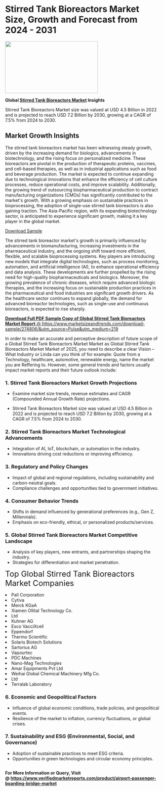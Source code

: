 <H1>Stirred Tank Bioreactors Market Size, Growth and Forecast from 2024 - 2031</H1><img class="aligncenter size-medium wp-image-584254" src="https://thirdeyenews.in/wp-content/uploads/2024/09/Global-Market-Research-300x168.jpeg" alt="" width="300" height="168" /><p><strong>Global&nbsp;<a href="https://www.marketsizeandtrends.com/download-sample/274806/&amp;utm_source=Pulse&amp;utm_medium=219">Stirred Tank Bioreactors Market</a> Insights</strong></p><p>Stirred Tank Bioreactors Market size was valued at USD 4.5 Billion in 2022 and is projected to reach USD 7.2 Billion by 2030, growing at a CAGR of 7.5% from 2024 to 2030.</p><p><h2>Market Growth Insights</h2> <p>The stirred tank bioreactors market has been witnessing steady growth, driven by the increasing demand for biologics, advancements in biotechnology, and the rising focus on personalized medicine. These bioreactors are pivotal in the production of therapeutic proteins, vaccines, and cell-based therapies, as well as in industrial applications such as food and beverage production. The market is expected to continue expanding due to technological innovations that enhance the efficiency of cell culture processes, reduce operational costs, and improve scalability. Additionally, the growing trend of outsourcing biopharmaceutical production to contract manufacturing organizations (CMOs) has significantly contributed to the market's growth. With a growing emphasis on sustainable practices in bioprocessing, the adoption of single-use stirred tank bioreactors is also gaining traction. The Asia-Pacific region, with its expanding biotechnology sector, is anticipated to experience significant growth, making it a key player in the global market.</p> <p><a href="#">Download Sample</a></p> <p>The stirred tank bioreactor market's growth is primarily influenced by advancements in biomanufacturing, increasing investments in the pharmaceutical industry, and the ongoing shift toward more efficient, flexible, and scalable bioprocessing systems. Key players are introducing new models that integrate digital technologies, such as process monitoring, automation, and artificial intelligence (AI), to enhance operational efficiency and data analysis. These developments are further propelled by the rising need for high-quality biopharmaceuticals and biologics. Moreover, the growing prevalence of chronic diseases, which require advanced biologic therapies, and the increasing focus on sustainable production practices in the pharmaceutical and food industries are significant growth drivers. As the healthcare sector continues to expand globally, the demand for advanced bioreactor technologies, such as single-use and continuous bioreactors, is expected to rise sharply.</p> <p><a href="#"></p><p><span class=""><strong>Download Full PDF Sample Copy of Global Stirred Tank Bioreactors Market Report</strong> @ <a href="https://www.marketsizeandtrends.com/download-sample/274806/&amp;utm_source=Pulse&amp;utm_medium=219" target="_blank">https://www.marketsizeandtrends.com/download-sample/274806/&amp;utm_source=Pulse&amp;utm_medium=219</a></span></p><p>In order to make an accurate and perceptive description of future scope of a Global&nbsp;Stirred Tank Bioreactors Market Market as Global&nbsp;Stirred Tank Bioreactors Market Market of 2025, you need to describe a clear Vision &ndash; What Industry or Linda can you think of for example: Quote from a Technology, healthcare, automotive, renewable energy, name the market you are Reffering to. However, some general trends and factors usually impact market reports and their future outlook include:</p><h3>1.&nbsp;<strong>Stirred Tank Bioreactors Market Growth Projections</strong></h3><ul><li>Examine market size trends, revenue estimates and CAGR (Compounded Annual Growth Rate) projections.</li><li><p>Stirred Tank Bioreactors Market size was valued at USD 4.5 Billion in 2022 and is projected to reach USD 7.2 Billion by 2030, growing at a CAGR of 7.5% from 2024 to 2030.</p></li></ul><h3>2.&nbsp;<strong>Stirred Tank Bioreactors Market Technological Advancements</strong></h3><ul><li>Integration of AI, IoT, blockchain, or automation in the industry.</li><li>Innovations driving cost reductions or improving efficiency.</li></ul><h3>3.&nbsp;<strong>Regulatory and Policy Changes</strong></h3><ul><li>Impact of global and regional regulations, including sustainability and carbon-neutral goals.</li><li>Compliance challenges and opportunities tied to government initiatives.</li></ul><h3>4.&nbsp;<strong>Consumer Behavior Trends</strong></h3><ul><li>Shifts in demand influenced by generational preferences (e.g., Gen Z, Millennials).</li><li>Emphasis on eco-friendly, ethical, or personalized products/services.</li></ul><h3>5.&nbsp;<strong>Global Stirred Tank Bioreactors Market Competitive Landscape</strong></h3><ul><li>Analysis of key players, new entrants, and partnerships shaping the industry.</li><li>Strategies for differentiation and market penetration.</li></ul><p data-pm-slice="1 1 []"><span style="color: inherit; font-family: inherit; font-size: 25px;">Top Global Stirred Tank Bioreactors Market Companies</span></p><div class="" data-test-id=""><p><li>Pall Corporation</li><li> Cytiva</li><li> Merck KGaA</li><li> Xiamen Ollital Technology Co.</li><li> Ltd</li><li> Kuhner AG</li><li> Esco VacciXcell</li><li> Eppendorf</li><li> Thermo Scientific</li><li> Solaris Biotech Solutions</li><li> Sartorius AG</li><li> Vapourtec</li><li> PDC Machines</li><li> Nano-Mag Technologies</li><li> Amar Equipments Pvt Ltd</li><li> Weihai Global Chemical Machinery Mfg Co.</li><li> Ltd</li><li> Terralab Laboratory</li></p></div><h3>6.&nbsp;<strong>Economic and Geopolitical Factors</strong></h3><ul><li>Influence of global economic conditions, trade policies, and geopolitical events.</li><li>Resilience of the market to inflation, currency fluctuations, or global crises.</li></ul><h3>7.&nbsp;<strong>Sustainability and ESG (Environmental, Social, and Governance)</strong></h3><ul><li>Adoption of sustainable practices to meet ESG criteria.</li><li>Opportunities in green technologies and circular economy principles.</li></ul><h2><strong style="font-size: 14px;">For More Information or Query, Visit @&nbsp;</strong><a style="background-color: #ffffff; font-size: 14px;" href="https://www.marketsizeandtrends.com/report/stirred-tank-bioreactors-market/" target="_blank">https://www.verifiedmarketreports.com/product/airport-passenger-boarding-bridge-market</a></h2>
